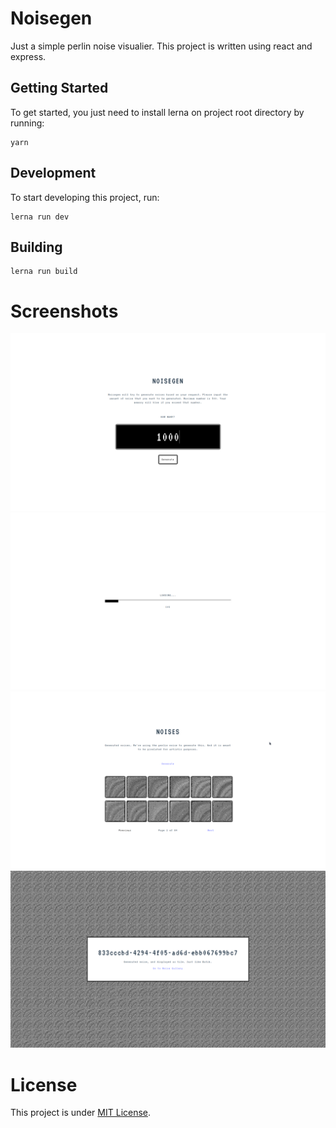 # Noisegen


Just a simple perlin noise visualier. This project is written using react and express.

## Getting Started

To get started, you just need to install lerna on project root directory by running:

```
yarn
```

## Development

To start developing this project, run:

```
lerna run dev
```

## Building

```
lerna run build
```

# Screenshots

![](./screenshots/2023-01-11-16-14-50.png)
![](./screenshots/2023-01-11-16-14-57.png)
![](./screenshots/2023-01-11-16-15-31.png)
![](./screenshots/2023-01-11-16-15-41.png)

# License

This project is under [MIT License](./LICENSE).
